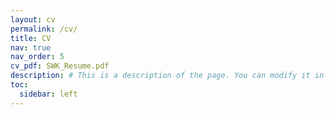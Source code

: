 ```yaml
---
layout: cv
permalink: /cv/
title: CV
nav: true
nav_order: 5
cv_pdf: SWK_Resume.pdf
description: # This is a description of the page. You can modify it in '_pages/cv.md'. You can also change or remove the top pdf download button.
toc:
  sidebar: left
---
```


